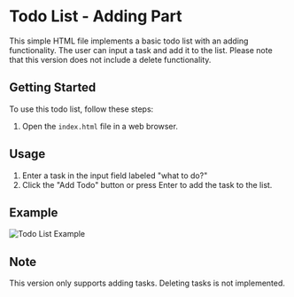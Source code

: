 
# Todo List - Adding Part

This simple HTML file implements a basic todo list with an adding functionality. The user can input a task and add it to the list. Please note that this version does not include a delete functionality.

## Getting Started

To use this todo list, follow these steps:

1. Open the `index.html` file in a web browser.

## Usage

1. Enter a task in the input field labeled "what to do?"
2. Click the "Add Todo" button or press Enter to add the task to the list.

## Example

![Todo List Example](example.png)

## Note

This version only supports adding tasks. Deleting tasks is not implemented.
